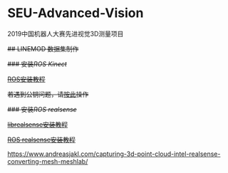 # SEU-Advanced-Vision
2019中国机器人大赛先进视觉3D测量项目

~~## LINEMOD 数据集制作~~

~~### 安装*ROS Kinect*~~

~~[ROS安装教程](https://www.jianshu.com/p/cefb8898e41c)~~

~~若遇到公钥问题，请[按此](https://blog.csdn.net/loovejava/article/details/21837935)操作~~

~~### 安装*ROS realsense*~~

~~[librealsense安装教程](http://wiki.ros.org/librealsense#Installation)~~

~~[ROS realsense安装教程]()~~

https://www.andreasjakl.com/capturing-3d-point-cloud-intel-realsense-converting-mesh-meshlab/